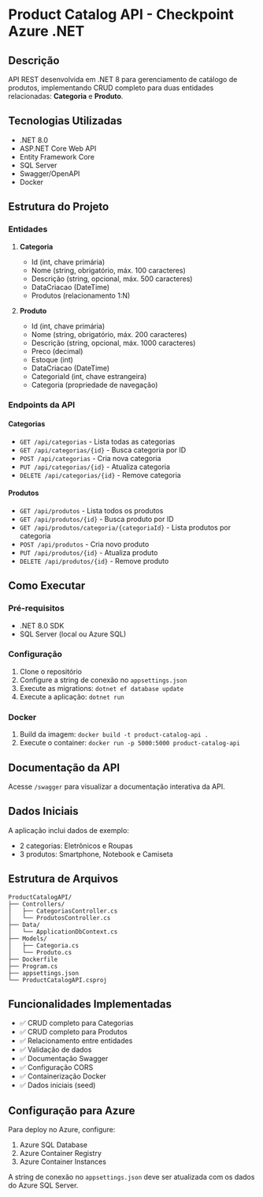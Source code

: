 # Product Catalog API - Checkpoint Azure .NET

## Descrição
API REST desenvolvida em .NET 8 para gerenciamento de catálogo de produtos, implementando CRUD completo para duas entidades relacionadas: **Categoria** e **Produto**.

## Tecnologias Utilizadas
- .NET 8.0
- ASP.NET Core Web API
- Entity Framework Core
- SQL Server
- Swagger/OpenAPI
- Docker

## Estrutura do Projeto

### Entidades
1. **Categoria**
   - Id (int, chave primária)
   - Nome (string, obrigatório, máx. 100 caracteres)
   - Descrição (string, opcional, máx. 500 caracteres)
   - DataCriacao (DateTime)
   - Produtos (relacionamento 1:N)

2. **Produto**
   - Id (int, chave primária)
   - Nome (string, obrigatório, máx. 200 caracteres)
   - Descrição (string, opcional, máx. 1000 caracteres)
   - Preco (decimal)
   - Estoque (int)
   - DataCriacao (DateTime)
   - CategoriaId (int, chave estrangeira)
   - Categoria (propriedade de navegação)

### Endpoints da API

#### Categorias
- `GET /api/categorias` - Lista todas as categorias
- `GET /api/categorias/{id}` - Busca categoria por ID
- `POST /api/categorias` - Cria nova categoria
- `PUT /api/categorias/{id}` - Atualiza categoria
- `DELETE /api/categorias/{id}` - Remove categoria

#### Produtos
- `GET /api/produtos` - Lista todos os produtos
- `GET /api/produtos/{id}` - Busca produto por ID
- `GET /api/produtos/categoria/{categoriaId}` - Lista produtos por categoria
- `POST /api/produtos` - Cria novo produto
- `PUT /api/produtos/{id}` - Atualiza produto
- `DELETE /api/produtos/{id}` - Remove produto

## Como Executar

### Pré-requisitos
- .NET 8.0 SDK
- SQL Server (local ou Azure SQL)

### Configuração
1. Clone o repositório
2. Configure a string de conexão no `appsettings.json`
3. Execute as migrations: `dotnet ef database update`
4. Execute a aplicação: `dotnet run`

### Docker
1. Build da imagem: `docker build -t product-catalog-api .`
2. Execute o container: `docker run -p 5000:5000 product-catalog-api`

## Documentação da API
Acesse `/swagger` para visualizar a documentação interativa da API.

## Dados Iniciais
A aplicação inclui dados de exemplo:
- 2 categorias: Eletrônicos e Roupas
- 3 produtos: Smartphone, Notebook e Camiseta

## Estrutura de Arquivos
```
ProductCatalogAPI/
├── Controllers/
│   ├── CategoriasController.cs
│   └── ProdutosController.cs
├── Data/
│   └── ApplicationDbContext.cs
├── Models/
│   ├── Categoria.cs
│   └── Produto.cs
├── Dockerfile
├── Program.cs
├── appsettings.json
└── ProductCatalogAPI.csproj
```

## Funcionalidades Implementadas
- ✅ CRUD completo para Categorias
- ✅ CRUD completo para Produtos
- ✅ Relacionamento entre entidades
- ✅ Validação de dados
- ✅ Documentação Swagger
- ✅ Configuração CORS
- ✅ Containerização Docker
- ✅ Dados iniciais (seed)

## Configuração para Azure
Para deploy no Azure, configure:
1. Azure SQL Database
2. Azure Container Registry
3. Azure Container Instances

A string de conexão no `appsettings.json` deve ser atualizada com os dados do Azure SQL Server.


